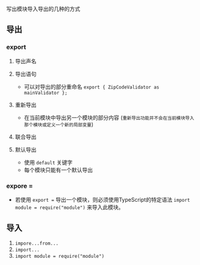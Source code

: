 写出模块导入导出的几种的方式

## 导出

### export
1. 导出声名
2. 导出语句
    - 可以对导出的部分重命名
        `export { ZipCodeValidator as mainValidator };`
3. 重新导出
    - 在当前模块中导出另一个模块的部分内容
        (`重新导出功能并不会在当前模块导入那个模块或定义一个新的局部变量`)
4. 联合导出

5. 默认导出
    - 使用 `default` 关键字
    - 每个模块只能有一个默认导出 

### expore =
- 若使用 `export =` 导出一个模块，则必须使用TypeScript的特定语法 `import module = require("module")` 来导入此模块。

## 导入
1. `impore...from...`
2. `import...`
2. `import module = require("module")`